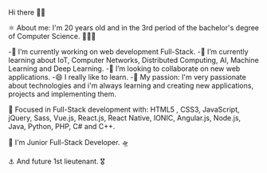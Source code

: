 Hi there 👋🏾

⚛️ About me: I'm 20 years old and in the 3rd period of the bachelor's degree of Computer Science. 👨🏾‍💻

-🔭 I’m currently working on web development Full-Stack.
-🌱 I’m currently learning about IoT, Computer Networks, Distributed Computing, AI, Machine Learning and Deep Learning.
-👯 I’m looking to collaborate on new web applications.
-😄 I really like to learn.
-💜 My passion: I'm very passionate about technologies and i'm always learning and creating new applications, projects and implementing them.

🎯 Focused in Full-Stack development with: HTML5 , CSS3, JavaScript, jQuery, Sass, Vue.js, React.js, React Native, IONIC, Angular.js, Node.js, Java, Python, PHP, C# and C++.

🚀 I'm Junior Full-Stack Developer. 🛸

⚓ And future 1st lieutenant. 🎖️

